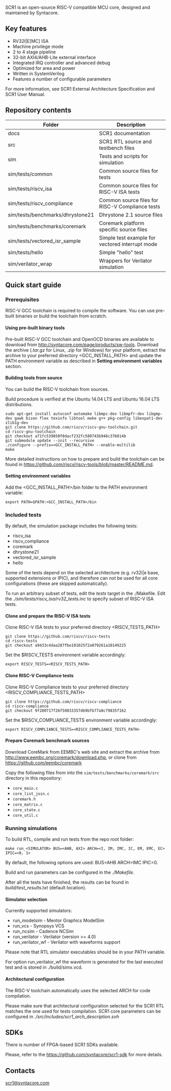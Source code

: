 SCR1 is an open-source RISC-V compatible MCU core, designed and maintained by Syntacore.

## Key features
* RV32I|E[MC] ISA
* Machine privilege mode
* 2 to 4 stage pipeline
* 32-bit AXI4/AHB-Lite external interface
* Integrated IRQ controller and advanced debug
* Optimized for area and power
* Written in SystemVerilog
* Features a number of configurable parameters

For more information, see SCR1 External Architecture Specification and SCR1 User Manual.

## Repository contents
Folder | Description
------ | -----------
docs                             | SCR1 documentation
src                              | SCR1 RTL source and testbench files
sim                              | Tests and scripts for simulation
sim/tests/common                 | Common source files for tests
sim/tests/riscv_isa              | Common source files for RISC-V ISA tests
sim/tests/riscv_compliance       | Common source files for RISC-V Compliance tests
sim/tests/benchmarks/dhrystone21 | Dhrystone 2.1 source files
sim/tests/benchmarks/coremark    | Coremark platform specific source files
sim/tests/vectored_isr_sample    | Simple test example for vectored interrupt mode
sim/tests/hello                  | Simple "hello" test
sim/verilator_wrap               | Wrappers for Verilator simulation

## Quick start guide

### Prerequisites

RISC-V GCC toolchain is required to compile the software. You can use pre-built binaries or build the toolchain from scratch.

#### Using pre-built binary tools

Pre-built RISC-V GCC toolchain and OpenOCD binaries are available to download from http://syntacore.com/page/products/sw-tools. Download the archive (*.tar.gz* for Linux, *.zip* for Windows) for your platform, extract the archive to your preferred directory <GCC_INSTALL_PATH> and update the PATH environment variable as described in **Setting environment variables** section.

#### Building tools from source

You can build the RISC-V toolchain from sources.

Build procedure is verified at the Ubuntu 14.04 LTS and Ubuntu 16.04 LTS distributions.

    sudo apt-get install autoconf automake libmpc-dev libmpfr-dev libgmp-dev gawk bison flex texinfo libtool make g++ pkg-config libexpat1-dev zlib1g-dev
    git clone https://github.com/riscv/riscv-gnu-toolchain.git
    cd riscv-gnu-toolchain
    git checkout a71fc539850f8dacf232fc580743b946c376014b
    git submodule update --init --recursive
    ./configure --prefix=<GCC_INSTALL_PATH> --enable-multilib
    make

More detailed instructions on how to prepare and build the toolchain can be found in https://github.com/riscv/riscv-tools/blob/master/README.md.

#### Setting environment variables

Add the <GCC_INSTALL_PATH>/bin folder to the PATH environment variable:

    export PATH=$PATH:<GCC_INSTALL_PATH>/bin

### Included tests

By default, the simulation package includes the following tests:

* riscv_isa
* riscv_compliance
* coremark
* dhrystone21
* vectored_isr_sample
* hello

Some of the tests depend on the selected architecture (e.g. rv32i|e base, supported extensions or IPIC), and therefore can not be used for all core configurations (these are skipped automatically).

To run an arbitrary subset of tests, edit the *tests* target in the ./Makefile.
Edit the *./sim/tests/riscv_isa/rv32_tests.inc* to specify subset of RISC-V ISA tests.

#### Clone and prepare the RISC-V ISA tests

Clone RISC-V ISA tests to your preferred directory <RISCV_TESTS_PATH>

    git clone https://github.com/riscv/riscv-tests
    cd riscv-tests
    git checkout a9433c4daa287fbe101025f2a079261a10149225

Set the $RISCV_TESTS environment variable accordingly:

    export RISCV_TESTS=<RISCV_TESTS_PATH>

#### Clone RISC-V Compliance tests

Clone RISC-V Compliance tests to your preferred directory <RISCV_COMPLIANCE_TESTS_PATH>

    git clone https://github.com/riscv/riscv-compliance
    cd riscv-compliance
    git checkout 9f280717f26f50833357db9bfb77a8c79835f162

Set the $RISCV_COMPLIANCE_TESTS environment variable accordingly:

    export RISCV_COMPLIANCE_TESTS=<RISCV_COMPLIANCE_TESTS_PATH>

#### Prepare Coremark benchmark sources

Download CoreMark from EEMBC's web site and extract the archive from
http://www.eembc.org/coremark/download.php, or clone from https://github.com/eembc/coremark

Copy the following files from into the `sim/tests/benchmarks/coremark/src` directory in this repository:

* `core_main.c`
* `core_list_join.c`
* `coremark.h`
* `core_matrix.c`
* `core_state.c`
* `core_util.c`

### Running simulations 

To build RTL, compile and run tests from the repo root folder:

    make run_<SIMULATOR> BUS=<AHB, AXI> ARCH=<I, IM, IMC, IC, EM, EMC, EC> IPIC=<0, 1>

By default, the following options are used: BUS=AHB ARCH=IMC IPIC=0.

Build and run parameters can be configured in the *./Makefile*.

After all the tests have finished, the results can be found in *build/test_results.txt* (default location).

#### Simulator selection

Currently supported simulators:

* run_modelsim - Mentor Graphics ModelSim
* run_vcs - Synopsys VCS
* run_ncsim - Cadence NCSim
* run_verilator - Verilator (version >= 4.0)
* run_verilator_wf - Verilator with waveforms support

Please note that RTL simulator executables should be in your PATH variable.

For option run_verilator_wf the waveform is generated for the last executed test and is stored in ./build/simx.vcd.

#### Architectural configuration

The RISC-V toolchain automatically uses the selected ARCH for code compilation.

Please make sure that architectural configuration selected for the SCR1 RTL
matches the one used for tests compilation. SCR1 core parameters can be
configured in *./src/includes/scr1_arch_description.svh*

## SDKs

There is number of FPGA-based SCR1 SDKs available.

Please, refer to the https://github.com/syntacore/scr1-sdk for more details.

## Contacts
<scr1@syntacore.com>
